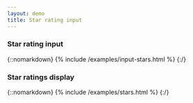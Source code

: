 ```yaml
---
layout: demo
title: Star rating input
---
```

### Star rating input

{::nomarkdown}
{% include /examples/input-stars.html %}
{:/}

### Star ratings display

{::nomarkdown}
{% include /examples/stars.html %}
{:/}
